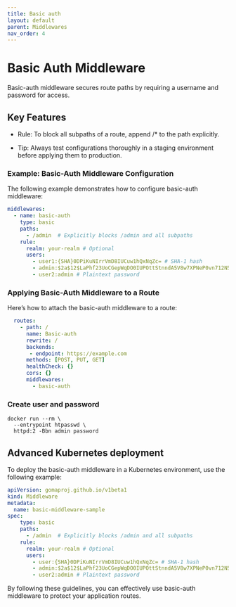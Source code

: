```yaml
---
title: Basic auth
layout: default
parent: Middlewares
nav_order: 4
---
```



# Basic Auth Middleware

Basic-auth middleware secures route paths by requiring a username and password for access.

## Key Features
- Rule: To block all subpaths of a route, append /* to the path explicitly.

- Tip: Always test configurations thoroughly in a staging environment before applying them to production.


### Example: Basic-Auth Middleware Configuration
The following example demonstrates how to configure basic-auth middleware:

```yaml
middlewares:
  - name: basic-auth
    type: basic
    paths:
      - /admin  # Explicitly blocks /admin and all subpaths
    rule:
      realm: your-realm # Optional
      users:
        - user1:{SHA}0DPiKuNIrrVmD8IUCuw1hQxNqZc= # SHA-1 hash
        - admin:$2a$12$LaPhf23UoCGepWqDO0IUPOttStnndA5V8w7XPNeP0vn712N5Uyali # bcrypt hash
        - user2:admin # Plaintext password
```



### Applying Basic-Auth Middleware to a Route
Here’s how to attach the basic-auth middleware to a route:

```yaml
  routes:
    - path: /
      name: Basic-auth
      rewrite: /
      backends:
       - endpoint: https://example.com
      methods: [POST, PUT, GET]
      healthCheck: {}
      cors: {}
      middlewares:
        - basic-auth
```

### Create user and password

```shell
docker run --rm \
  --entrypoint htpasswd \
  httpd:2 -Bbn admin password
```

## Advanced Kubernetes deployment

To deploy the basic-auth middleware in a Kubernetes environment, use the following example:

```yaml
apiVersion: gomaproj.github.io/v1beta1
kind: Middleware
metadata:
  name: basic-middleware-sample
spec:
    type: basic
    paths:
      - /admin  # Explicitly blocks /admin and all subpaths
    rule:
      realm: your-realm # Optional
      users:
        - user:{SHA}0DPiKuNIrrVmD8IUCuw1hQxNqZc= # SHA-1 hash
        - admin:$2a$12$LaPhf23UoCGepWqDO0IUPOttStnndA5V8w7XPNeP0vn712N5Uyali # bcrypt hash
        - user2:admin # Plaintext password
```

By following these guidelines, you can effectively use basic-auth middleware to protect your application routes.